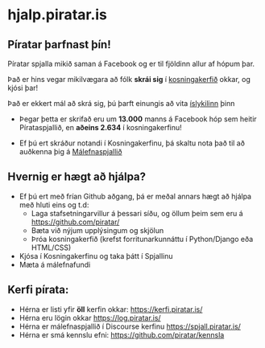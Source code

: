# hjalp.piratar.is

## Píratar þarfnast þín!

Píratar spjalla mikið saman á Facebook og er til fjöldinn allur af hópum þar. 

Það er hins vegar mikilvægara að fólk **skrái sig** í [kosningakerfið](https://x.piratar.is) okkar, og kjósi þar!

Það er ekkert mál að skrá sig, þú þarft einungis að vita [íslykilinn](https://www.island.is/islykill/) þinn

* Þegar þetta er skrifað eru um **13.000** manns á Facebook hóp sem heitir Pírataspjallið, en **aðeins 2.634** í kosningakerfinu!

* Ef þú ert skráður notandi í Kosningakerfinu, þá skaltu nota það til að auðkenna þig á [Málefnaspjallið](https://spjall.piratar.is/)


## Hvernig er hægt að hjálpa?
* Ef þú ert með frían Github aðgang, þá er meðal annars hægt að hjálpa með hluti eins og t.d:
   * Laga stafsetningarvillur á þessari síðu, og öllum þeim sem eru á https://github.com/piratar/
   * Bæta við nýjum upplýsingum og skjölun
   * Þróa kosningakerfið (krefst forritunarkunnáttu í Python/Django eða HTML/CSS)
* Kjósa í Kosningakerfinu og taka þátt í Spjallinu
* Mæta á málefnafundi

## Kerfi pírata:
* Hérna er listi yfir **öll** kerfin okkar: https://kerfi.piratar.is/
* Hérna eru lögin okkar https://log.piratar.is/
* Hérna er málefnaspjallið í Discourse kerfinu https://spjall.piratar.is/
* Hérna er smá kennslu efni: https://github.com/piratar/kennsla
